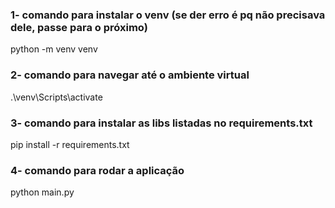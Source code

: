 ### 1- comando para instalar o venv (se der erro é pq não precisava dele, passe para o próximo)

python -m venv venv


### 2- comando para navegar até o ambiente virtual

.\venv\Scripts\activate


### 3- comando para instalar as libs listadas no requirements.txt

pip install -r requirements.txt


### 4- comando para rodar a aplicação 

python main.py

